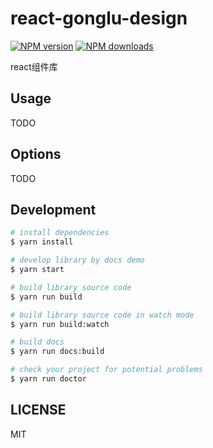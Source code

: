 # react-gonglu-design

[![NPM version](https://img.shields.io/npm/v/react-gonglu-design.svg?style=flat)](https://npmjs.org/package/react-gonglu-design)
[![NPM downloads](http://img.shields.io/npm/dm/react-gonglu-design.svg?style=flat)](https://npmjs.org/package/react-gonglu-design)

react组件库

## Usage

TODO

## Options

TODO

## Development

```bash
# install dependencies
$ yarn install

# develop library by docs demo
$ yarn start

# build library source code
$ yarn run build

# build library source code in watch mode
$ yarn run build:watch

# build docs
$ yarn run docs:build

# check your project for potential problems
$ yarn run doctor
```

## LICENSE

MIT
